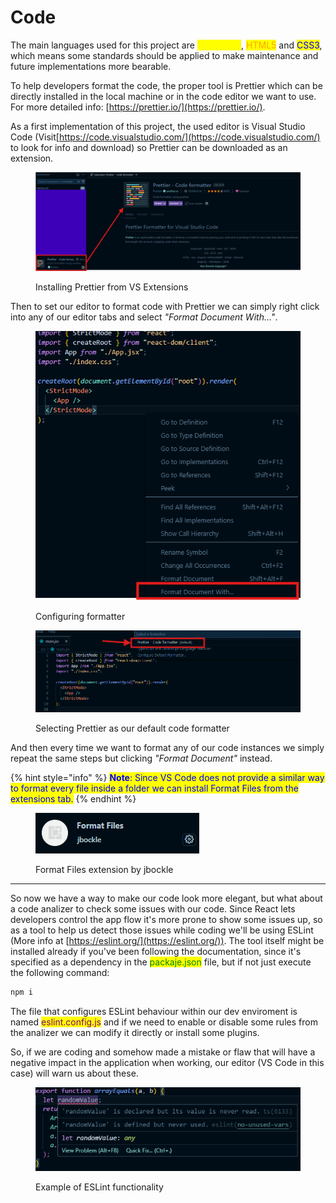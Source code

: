# Code

The main languages used for this project are <mark style="color:yellow;">JavaScript</mark>, <mark style="color:orange;">HTML5</mark> and <mark style="color:blue;">CSS3</mark>, which means some standards should be applied to make maintenance and future implementations more bearable.

To help developers format the code, the proper tool is Prettier which can be directly installed in the local machine or in the code editor we want to use. For more detailed info: [https://prettier.io/](https://prettier.io/).

As a first implementation of this project, the used editor is Visual Studio Code (Visit[https://code.visualstudio.com/](https://code.visualstudio.com/) to look for info and download) so Prettier can be downloaded as an extension.

<figure><img src="../.gitbook/assets/image.png" alt=""><figcaption><p>Installing Prettier from VS Extensions</p></figcaption></figure>

Then to set our editor to format code with Prettier we can simply right click into any of our editor tabs and select _"Format Document With..."_.

<figure><img src="../.gitbook/assets/image (2).png" alt=""><figcaption><p>Configuring formatter</p></figcaption></figure>

<figure><img src="../.gitbook/assets/image (3).png" alt=""><figcaption><p>Selecting Prettier as our default code formatter</p></figcaption></figure>

And then every time we want to format any of our code instances we simply repeat the same steps but clicking _"Format Document"_ instead.

{% hint style="info" %}
<mark style="color:blue;">**Note**</mark><mark style="color:blue;">: Since VS Code does not provide a similar way to format every file inside a folder we can install Format Files from the extensions tab.</mark>&#x20;
{% endhint %}

<figure><img src="../.gitbook/assets/image (4).png" alt=""><figcaption><p>Format Files extension by jbockle</p></figcaption></figure>

***

So now we have a way to make our code look more elegant, but what about a code analizer to check some issues with our code. Since React lets developers control the app flow it's more prone to show some issues up, so as a tool to help us detect those issues while coding we'll be using ESLint (More info at [https://eslint.org/](https://eslint.org/)). The tool itself might be installed already if you've been following the documentation, since it's specified as a dependency in the <mark style="color:green;">packaje.json</mark> file, but if not just execute the following command:

```powershell
npm i
```

The file that configures ESLint behaviour within our dev enviroment is named <mark style="color:purple;">eslint.config.js</mark> and if we need to enable or disable some rules from the analizer we can modify it directly or install some plugins.

So, if we are coding and somehow made a mistake or flaw that will have a negative impact in the application when working, our editor (VS Code in this case) will warn us about these.

<figure><img src="../.gitbook/assets/image (5).png" alt=""><figcaption><p>Example of ESLint functionality</p></figcaption></figure>
